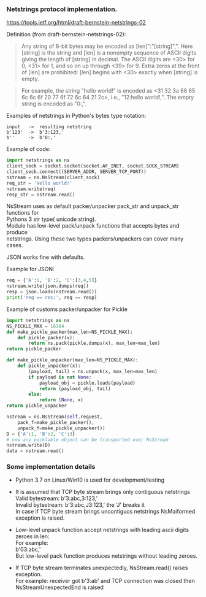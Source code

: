 ### Netstrings protocol implementation.

https://tools.ietf.org/html/draft-bernstein-netstrings-02

Definition (from draft-bernstein-netstrings-02):  

> Any string of 8-bit bytes may be encoded as [len]":"[string]",".
> Here [string] is the string and [len] is a nonempty sequence of ASCII
> digits giving the length of [string] in decimal. The ASCII digits are
> <30> for 0, <31> for 1, and so on up through <39> for 9. Extra zeros
> at the front of [len] are prohibited: [len] begins with <30> exactly
> when [string] is empty.

> For example, the string "hello world!" is encoded as <31 32 3a 68
> 65 6c 6c 6f 20 77 6f 72 6c 64 21 2c>, i.e., "12:hello world!,". The
> empty string is encoded as "0:,".


Examples of netstrings in Python's bytes type notation:  

```
input   ->  resulting netstring 
b'123'  ->  b'3:123,' 
b''     ->  b'0:,'     
```


Example of code:

```python    
import netstrings as ns
client_sock = socket.socket(socket.AF_INET, socket.SOCK_STREAM)
client_sock.connect((SERVER_ADDR, SERVER_TCP_PORT))
nstream = ns.NsStream(client_sock)    
req_str = 'Hello world!'
nstream.write(req)
resp_str = nstream.read()
```    

NsStream uses as default packer/unpacker pack_str and unpack_str functions for  
Pythons 3 str type( unicode string).  
Module has low-level pack/unpack functions that accepts bytes and produce  
netstrings. Using these two types packers/unpackers can cover many cases.  

JSON works fine with defaults.  
    
Example for JSON:

```python    
req = {'A':1, 'B':2, 'C':[3,4,5]}
nstream.write(json.dumps(req))
resp = json.loads(nstream.read())  
print('req == res:', req == resp)
```


Example of customs packer/unpacker for Pickle 

```python
import netstrings as ns
NS_PICKLE_MAX = 16384
def make_pickle_packer(max_len=NS_PICKLE_MAX):
    def pickle_packer(x):
        return ns.pack(pickle.dumps(x), max_len=max_len)
return pickle_packer

def make_pickle_unpacker(max_len=NS_PICKLE_MAX):
    def pickle_unpacker(x):
        (payload, tail) = ns.unpack(x, max_len=max_len)
        if payload is not None:
            payload_obj = pickle.loads(payload) 
            return (payload_obj, tail)
        else:
            return (None, x)
return pickle_unpacker

nstream = ns.NsStream(self.request,
    pack_f=make_pickle_packer(),
    unpack_f=make_pickle_unpacker())    
D = {'A':1, 'B':2, 'C':3}
# now any picklable object can be transported over NsStream 
nstream.write(D)
data = nstream.read()
```

### Some implementation details

-   Python 3.7 on Linux/Win10 is used for development/testing

-   It is assumed that TCP byte stream brings only contiguous netstrings  
    Valid bytestream: b'3:abc,3:123,'  
    Invalid bytestream: b'3:abc,J3:123,' the 'J' breaks it  
    In case if TCP byte stream brings uncontiguos netstrings  NsMaiformed
    exception is raised.

-   Low-level unpack function accept netstrings with leading ascii digits zeroes in len:  
    For example:   
        b'03:abc,'  
    But low-level pack function produces netstrings without leading zeroes.    

-   If TCP byte stream terminates unexpectedly, NsStream.read() raises
    exception.  
    For example:
        receiver got b'3:ab' and TCP connection was closed then
        NsStreamUnexpectedEnd is raised

